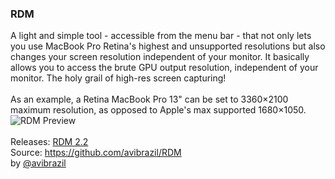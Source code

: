
### RDM
A light and simple tool - accessible from the menu bar - that not only lets you use MacBook Pro Retina's highest and unsupported resolutions but also changes your screen resolution independent of your monitor. It basically allows you to access the brute GPU output resolution, independent of your monitor. The holy grail of high-res screen capturing! <br>
<br>
As an example, a Retina MacBook Pro 13" can be set to 3360×2100 maximum resolution, as opposed to Apple's max supported 1680×1050.<br>
![RDM Preview](https://cloud.githubusercontent.com/assets/3484242/7100316/255a7d74-dff0-11e4-9bf9-16e726336e29.png)<br>
<br>
Releases: [RDM 2.2](http://avi.alkalay.net/software/RDM/)<br>
Source: https://github.com/avibrazil/RDM<br>
by [@avibrazil](https://github.com/avibrazil)
